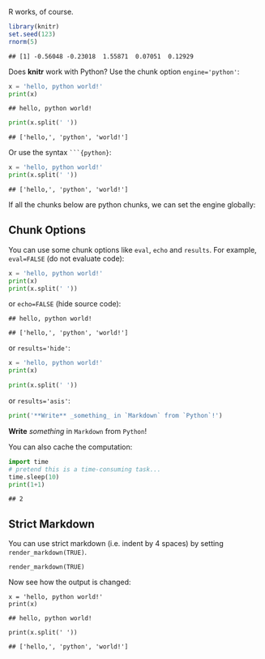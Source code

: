 R works, of course.


```r
library(knitr)
set.seed(123)
rnorm(5)
```

```
## [1] -0.56048 -0.23018  1.55871  0.07051  0.12929
```

Does **knitr** work with Python? Use the chunk option `engine='python'`:


```python
x = 'hello, python world!'
print(x)
```

```
## hello, python world!
```

```python
print(x.split(' '))
```

```
## ['hello,', 'python', 'world!']
```

Or use the syntax ```` ```{python} ````:


```python
x = 'hello, python world!'
print(x.split(' '))
```

```
## ['hello,', 'python', 'world!']
```

If all the chunks below are python chunks, we can set the engine globally:



## Chunk Options

You can use some chunk options like `eval`, `echo` and `results`. For example, `eval=FALSE` (do not evaluate code):


```python
x = 'hello, python world!'
print(x)
print(x.split(' '))
```

or `echo=FALSE` (hide source code):


```
## hello, python world!
```

```
## ['hello,', 'python', 'world!']
```

or `results='hide'`:


```python
x = 'hello, python world!'
print(x)
```

```python
print(x.split(' '))
```

or `results='asis'`:


```python
print('**Write** _something_ in `Markdown` from `Python`!')
```

**Write** _something_ in `Markdown` from `Python`!

You can also cache the computation:


```python
import time
# pretend this is a time-consuming task...
time.sleep(10)
print(1+1)
```

```
## 2
```

## Strict Markdown

You can use strict markdown (i.e. indent by 4 spaces) by setting `render_markdown(TRUE)`.


    render_markdown(TRUE)

Now see how the output is changed:


    x = 'hello, python world!'
    print(x)

    ## hello, python world!

    print(x.split(' '))

    ## ['hello,', 'python', 'world!']
